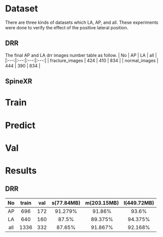 <!--
 * @Description: 
 * @version: 
 * @Author: ThreeStones1029 2320218115@qq.com
 * @Date: 2024-04-09 09:02:50
 * @LastEditors: ShuaiLei
 * @LastEditTime: 2024-04-11 03:11:14
-->
# Dataset
There are three kinds of datasets which LA, AP, and all. 
These experiments were done to verify the effect of the positive lateral position.
## DRR
The final AP and LA drr images number table as follow.
| No | AP | LA | all |
|:---:|:---:|:---:|:---:|
| fracture_images | 424 | 410 | 834 |
| normal_images | 444 | 390 | 834 |

## SpineXR 

# Train

# Predict

# Val

# Results
## DRR
| No | train | val | s(77.84MB) | m(203.15MB) | l(449.72MB) | 
|:---:|:---:|:---:|:---:|:---:|:---:|
| AP | 696 | 172 | 91.279% | 91.86% | 93.6% |
| LA | 640 | 160 |87.5% | 89.375% | 94.375% |
| all | 1336 | 332 | 87.65% | 91.867% | 92.168% |
